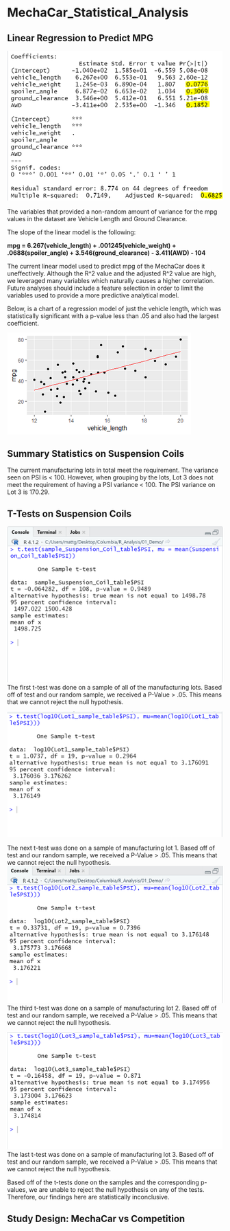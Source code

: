 # MechaCar_Statistical_Analysis

## Linear Regression to Predict MPG

![alt text](https://github.com/griswld2/MechaCar_Statistical_Analysis/blob/main/Images/Deliverable1_Screenshot2.5.PNG)

The variables that provided a non-random amount of variance for the mpg values in the dataset are Vehicle Length and Ground Clearance.

The slope of the linear model is the following:

**mpg = 6.267(vehicle_length) + .001245(vehicle_weight) + .0688(spoiler_angle) + 3.546(ground_clearance) - 3.411(AWD) - 104**

The current linear model used to predict mpg of the MechaCar does it uneffectively. Although the R^2 value and the adjusted R^2 value are high, we leveraged many variables which naturally causes a higher correlation. Future analyses should include a feature selection in order to limit the variables used to provide a more predictive analytical model.

Below, is a chart of a regression model of just the vehicle length, which was statistically significant with a p-value less than .05 and also had the largest coefficient.  

![alt text](https://github.com/griswld2/MechaCar_Statistical_Analysis/blob/main/Images/RPlot.png)

## Summary Statistics on Suspension Coils
The current manufacturing lots in total meet the requirement. The variance seen on PSI is < 100. However, when grouping by the lots, Lot 3 does not meet the requirement of having a PSI variance < 100. The PSI variance on Lot 3 is 170.29.

## T-Tests on Suspension Coils

![alt text](https://github.com/griswld2/MechaCar_Statistical_Analysis/blob/main/Images/Deliverable3_Screenshot1.PNG)
The first t-test was done on a sample of all of the manufacturing lots. Based off of test and our random sample, we received a P-Value > .05. This means that we cannot reject the null hypothesis.

![alt text](https://github.com/griswld2/MechaCar_Statistical_Analysis/blob/main/Images/Deliverable3_Lot1Screenshot.PNG)

The next t-test was done on a sample of manufacturing lot 1. Based off of test and our random sample, we received a P-Value > .05. This means that we cannot reject the null hypothesis.
![alt text](https://github.com/griswld2/MechaCar_Statistical_Analysis/blob/main/Images/Deliverable3_Lot2SS.PNG)
The third t-test was done on a sample of manufacturing lot 2. Based off of test and our random sample, we received a P-Value > .05. This means that we cannot reject the null hypothesis.

![alt text](https://github.com/griswld2/MechaCar_Statistical_Analysis/blob/main/Images/Deliverable3_Lot3SS.PNG)
The last t-test was done on a sample of manufacturing lot 3. Based off of test and our random sample, we received a P-Value > .05. This means that we cannot reject the null hypothesis.

Based off of the t-tests done on the samples and the corresponding p-values, we are unable to reject the null hypothesis on any of the tests. Therefore, our findings here are statistically inconclusive.

## Study Design: MechaCar vs Competition
